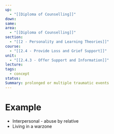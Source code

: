 ```yaml
---
up:
  - "[[Diploma of Counselling]]"
down: 
same: 
area:
  - "[[Diploma of Counselling]]"
section:
  - "[[2 - Personality and Learning Theories]]"
course:
  - "[[2.4 - Provide Loss and Grief Support]]"
unit:
  - "[[2.4.3 - Offer Support and Information]]"
lecture: 
tags:
  - concept
status: 
Summary: prolonged or multiple traumatic events
---
```

# Example
- Interpersonal - abuse by relative
- Living in a warzone